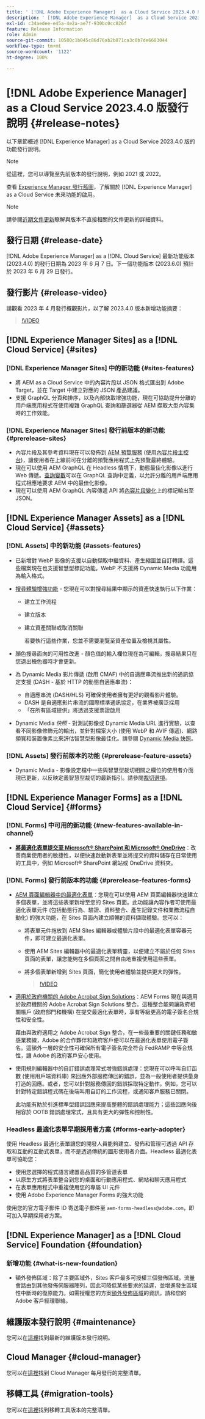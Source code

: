 ```yaml
---
title: ' [!DNL Adobe Experience Manager]  as a Cloud Service 2023.4.0 版發行說明。'
description: ' [!DNL Adobe Experience Manager]  as a Cloud Service 2023.4.0 版發行說明。'
exl-id: c34aedee-e45a-4e2a-ae7f-930bc0cc026f
feature: Release Information
role: Admin
source-git-commit: 10580c1b045c86d76ab2b871ca3c0b7de6683044
workflow-type: tm+mt
source-wordcount: '1122'
ht-degree: 100%

---
```


# [!DNL Adobe Experience Manager] as a Cloud Service 2023.4.0 版發行說明 {#release-notes}

以下章節概述 [!DNL Experience Manager] as a Cloud Service 2023.4.0 版的功能發行說明。

>[!NOTE]
>
>從這裡，您可以導覽至先前版本的發行說明，例如 2021 或 2022。
>
>查看 [Experience Manager 發行藍圖](https://experienceleague.adobe.com/docs/experience-manager-release-information/aem-release-updates/update-releases-roadmap.html)，了解關於 [!DNL Experience Manager] as a Cloud Service 未來功能的啟用。

>[!NOTE]
>
>請參閱[近期文件更新](https://experienceleague.adobe.com/docs/experience-manager-release-information/aem-release-updates/doc-updates/documentation-updates.html)瞭解與版本不直接相關的文件更新的詳細資料。

## 發行日期 {#release-date}

[!DNL Adobe Experience Manager] as a [!DNL Cloud Service] 最新功能版本 (2023.4.0) 的發行日期為 2023 年 6 月 7 日。下一個功能版本 (2023.6.0) 預計於 2023 年 6 月 29 日發行。

## 發行影片 {#release-video}

請觀看 2023 年 4 月發行概觀影片，以了解 2023.4.0 版本新增功能摘要：

>[!VIDEO](https://video.tv.adobe.com/v/3418681/?quality=12)

## [!DNL Experience Manager Sites] as a [!DNL Cloud Service] {#sites}

### [!DNL Experience Manager Sites] 中的新功能 {#sites-features}

* 將 AEM as a Cloud Service 中的內容片段以 JSON 格式匯出到 Adobe Target，並在 Target 中建立對應的 JSON 產品建議。
* 支援 GraphQL 分頁和排序，以及內部快取增強功能，現在可協助提升分離的用戶端應用程式在使用複雜 GraphQL 查詢和篩選器從 AEM 擷取大型內容集時的工作效能。

### [!DNL Experience Manager Sites] 發行前版本的新功能 {#prerelease-sites}

* 內容片段及其參考資料現在可以發佈到 [AEM 預覽服務](https://experienceleague.adobe.com/docs/experience-manager-cloud-service/content/implementing/using-cloud-manager/manage-environments.html#access-preview-service) (使用[內容片段主控台](https://experienceleague.adobe.com/docs/experience-manager-cloud-service/content/sites/administering/content-fragments/content-fragments-console.html))，讓使用者在上線前可在分離的預覽應用程式上先預覽最終體驗。
* 現在可以使用 AEM GraphQL 在 Headless 情境下，動態最佳化影像以進行 Web 傳遞。[查詢變數](https://experienceleague.adobe.com/docs/experience-manager-learn/getting-started-with-aem-headless/how-to/images.html#query-variables)可以在 GraphQL 查詢中定義，以允許分離的用戶端應用程式相應地要求 AEM 中的最佳化影像。
* 現在可以使用 AEM GraphQL 內容傳遞 API 將[內容片段變化](https://experienceleague.adobe.com/docs/experience-manager-65/assets/content-fragments/content-fragments-variations.html)上的標記輸出至 JSON。

## [!DNL Experience Manager Assets] as a [!DNL Cloud Service] {#assets}

### [!DNL Assets] 中的新功能 {#assets-features}

* 已新增對 WebP 影像的支援以自動擷取中繼資料、產生縮圖並自訂轉譯。這些檔案現在也支援智慧型標記功能。WebP 不支援將 Dynamic Media 功能用為輸入格式。

* [搜尋體驗增強功能](/help/assets/search-assets.md#aftersearch) - 您現在可以對搜尋結果中顯示的資產快速執行以下作業：

   * 建立工作流程
   * 建立版本
   * 建立資產關聯或取消關聯

     若要執行這些作業，您並不需要瀏覽至資產位置及檢視其屬性。

* 顏色搜尋面向的可用性改進 - 顏色值的輸入欄位現在為可編輯，搜尋結果只在您退出檢色器時才會更新。

* 為 Dynamic Media 影片傳遞 (啟用 CMAF) 中的自適應串流推出新的通訊協定支援 (DASH - 基於 HTTP 的動態自適應串流)：
   * 自適應串流 (DASH/HLS) 可確保使用者擁有更好的觀看影片體驗。
   * DASH 是自適應影片串流的國際標準通訊協定，在業界被廣泛採用
   * 「在所有區域提供」將透過支援票證啟用

* Dynamic Media _快照_ - 對測試影像或 Dynamic Media URL 進行實驗，以查看不同影像修飾元的輸出，並針對檔案大小 (使用 WebP 和 AVIF 傳遞)、網路頻寬和裝置像素比來評估智慧型影像最佳化。請參閱 [Dynamic Media 快照](https://experienceleague.adobe.com/docs/experience-manager-learn/assets/dynamic-media/images/dynamic-media-snapshot.html)。

### [!DNL Assets] 發行前版本的功能 {#prerelease-feature-assets}

* Dynamic Media - 影像設定檔中一些與智慧型裁切相關之欄位的使用者介面現已更新，以反映定義智慧型裁切的最新指引。請參閱[裁切選項](https://experienceleague.adobe.com/docs/experience-manager-cloud-service/content/assets/dynamicmedia/image-profiles.html#crop-options)。

## [!DNL Experience Manager Forms] as a [!DNL Cloud Service] {#forms}

### [!DNL Forms] 中可用的新功能 {#new-features-available-in-channel}

* **[將最適化表單提交至 Microsoft® SharePoint 和 Microsoft® OneDrive](/help/forms/configuring-submit-actions.md)**：改善商業使用者的敏捷性，以便快速啟動新表單並將提交的資料儲存在日常使用的工具中，例如 Microsoft® SharePoint 網站或 OneDrive 資料夾。

### [!DNL Forms] 發行前版本的功能 {#prerelease-features-forms}

* [AEM 頁面編輯器中的最適化表單](/help/forms/create-or-add-an-adaptive-form-to-aem-sites-page.md)：您現在可以使用 AEM 頁面編輯器快速建立多個表單，並將這些表單新增至您的 Sites 頁面。此功能讓內容作者可使用最適化表單元件 (包括動態行為、驗證、資料整合、產生記錄文件和業務流程自動化) 的強大功能，在 Sites 頁面內建立順暢的資料擷取體驗。您可以：

   * 將表單元件拖放到 AEM Sites 編輯器或體驗片段中的最適化表單容器元件，即可建立最適化表單。
   * 使用 AEM Sites 編輯器中的最適化表單精靈，以便建立不屬於任何 Sites 頁面的表單，讓您能夠在多個頁面之間自由地重複使用這些表單。
   * 將多個表單新增到 Sites 頁面，簡化使用者體驗並提供更大的彈性。

     >[!VIDEO](https://video.tv.adobe.com/v/3419284?quality=12&learn=on)

* [適用於政府機關的 Adobe Acrobat Sign Solutions](/help/forms/adobe-sign-integration-adaptive-forms.md)：AEM Forms 現在與適用於政府機關的 Adobe Acrobat Sign Solutions 整合。這種整合能夠讓政府相關帳戶 (政府部門和機構) 在提交最適化表單時，享有等級更高的電子簽名合規性和安全性。

  藉由與政府適用之 Adobe Acrobat Sign 整合，在一些最重要的關鍵任務和敏感業務線，Adobe 的合作夥伴和政府客戶便可以在最適化表單使用電子簽名。這額外一層的安全性可確保所有電子簽名完全符合 FedRAMP 中等合規性，讓 Adobe 的政府客戶安心使用。

* 使用規則編輯器中的自訂錯誤處理常式增強錯誤處理：您現在可以呼叫自訂函數 (使用用戶端資料庫) 來回應外部服務傳回的錯誤，並為一般使用者提供量身打造的回應。或者，您可以針對服務傳回的錯誤採取特定動作。例如，您可以針對特定錯誤程式碼在後端叫用自訂的工作流程，或通知客戶服務已關閉。

  此功能有助於引進標準型錯誤回應來提高整體的錯誤處理能力；這些回應向後相容於 OOTB 錯誤處理常式，且具有更大的彈性和控制性。

### Headless 最適化表單早期採用者方案 {#forms-early-adopter}

使用 Headless 最適化表單讓您的開發人員能夠建立、發佈和管理可透過 API 存取和互動的互動式表單，而不是透過傳統的圖形使用者介面。Headless 最適化表單可協助您：

* 使用您選擇的程式語言建置高品質的多管道表單
* 以原生方式將表單整合到您的桌面和行動應用程式、網站和聊天應用程式
* 在表單應用程式中重複使用您的專屬 UI 元件
* 使用 Adobe Experience Manager Forms 的強大功能

使用您的官方電子郵件 ID 寄送電子郵件至 `aem-forms-headless@adobe.com`，即可加入早期採用者方案。

## [!DNL Experience Manager] as a [!DNL Cloud Service] Foundation {#foundation}

### 新增功能 {#what-is-new-foundation}

* 額外發佈區域：除了主要區域外，Sites 客戶最多可授權三個發佈區域。流量會路由到其他發佈伺服器陣列，因此可降低某些要求的延遲，並增進發生區域性中斷時的復原能力。如需授權您的方案[額外發佈區域](/help/operations/additional-publish-regions.md)的資訊，請和您的 Adobe 客戶經理聯絡。

## 維護版本發行說明 {#maintenance}

您可以在[這裡](/help/release-notes/maintenance/latest.md)找到最新的維護版本發行說明。

## Cloud Manager {#cloud-manager}

您可以在[這裡](/help/implementing/cloud-manager/release-notes/current.md)找到 Cloud Manager 每月發行的完整清單。

## 移轉工具 {#migration-tools}

您可以在[這裡](/help/journey-migration/release-notes/release-notes-migration-tools-current.md)找到移轉工具版本的完整清單。
